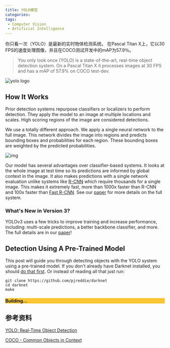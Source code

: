 ```yaml
---
title: YOLO模型
categories:
tags:
 - Computer Vision
 - Artificial Intelligence
---
```


你只看一次（YOLO）是最新的实时物体检测系统。 在Pascal Titan X上，它以30 FPS的速度处理图像，并且在COCO测试开发中的mAP为57.9％。

<!--more-->

> You only look once (YOLO) is a state-of-the-art, real-time object detection system. On a Pascal Titan X it processes images at 30 FPS and has a mAP of 57.9% on COCO test-dev.

![yolo logo](https://pjreddie.com/media/image/yologo_2.png)

## How It Works

Prior detection systems repurpose classifiers or localizers to perform detection. They apply the model to an image at multiple locations and scales. High scoring regions of the image are considered detections.

We use a totally different approach. We apply a single neural network to the full image. This network divides the image into regions and predicts bounding boxes and probabilities for each region. These bounding boxes are weighted by the predicted probabilities.

![img](https://pjreddie.com/media/image/sayit.jpg)

Our model has several advantages over classifier-based systems. It looks at the whole image at test time so its predictions are informed by global context in the image. It also makes predictions with a single network evaluation unlike systems like [R-CNN](https://github.com/rbgirshick/rcnn) which require thousands for a single image. This makes it extremely fast, more than 1000x faster than R-CNN and 100x faster than [Fast R-CNN](https://github.com/rbgirshick/fast-rcnn). See our [paper](https://pjreddie.com/media/files/papers/YOLOv3.pdf) for more details on the full system.

### What's New in Version 3?

YOLOv3 uses a few tricks to improve training and increase performance, including: multi-scale predictions, a better backbone classifier, and more. The full details are in our [paper](https://pjreddie.com/media/files/papers/YOLOv3.pdf)!

## Detection Using A Pre-Trained Model

This post will guide you through detecting objects with the YOLO system using a pre-trained model. If you don't already have Darknet installed, you should [do that first](https://pjreddie.com/darknet/install/). Or instead of reading all that just run:

```
git clone https://github.com/pjreddie/darknet
cd darknet
make
```

<div class="hero hero--center" style="background-color: #FAC533;">   <div class="hero__content">     <h4>Building...</h4>   </div> </div>

## 参考资料

[YOLO: Real-Time Object Detection](https://pjreddie.com/darknet/yolo/)

[COCO - Common Objects in Context](https://cocodataset.org/#detection-2020)